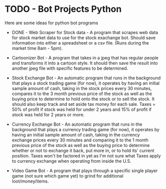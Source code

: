 # TODO - Bot Projects Python #

Here are some ideas for python bot programs

* DONE - Web Scraper for Stock data - A program that scrapes web data for stock market data to use for the stock exachange
  bot. Should save information into either a spreadsheet or a csv file. (Runs during the market time 8am - 5pm).

* Cartoonizer Bot - A program that takes in a jpeg that has regular people and transforms it into a cartoon style. It should
  then save the result into another jpeg file with specific features to be determined.

* Stock Exchange Bot - An automatic program that runs in the background that plays a stock trading game (for now),
  it operates by having an initial sample amount of cash, taking in the stock prices every 30 minutes, compares it
  to the 3 month previous price of the stock as well as the buying price to determine to hold onto the stock or to
  sell the stock. It should also keep track and set aside tax money for each sale. Taxes = 50% of profit if stock 
  was held for under 2 years and 15% of profit if stock was held for 2 years or more.

* Currency Exchange Bot - An automatic program that runs in the background that plays a currency trading game 
  (for now), it operates by having an initial sample amount of cash, taking in the currency exchange prices every
  30 minutes and comparing it to the 1 month previous price of the stock as well as the buying price to determine
  whether or not to exchange it back, put more in, or to hold its' current position. Taxes won't be factored in yet
  as I'm not sure what Taxes apply to currency exchange when operating from inside the U.S.

* Video Game Bot - A program that plays through a specific single player game (not sure which game yet) to grind for
  additional loot/money/items.